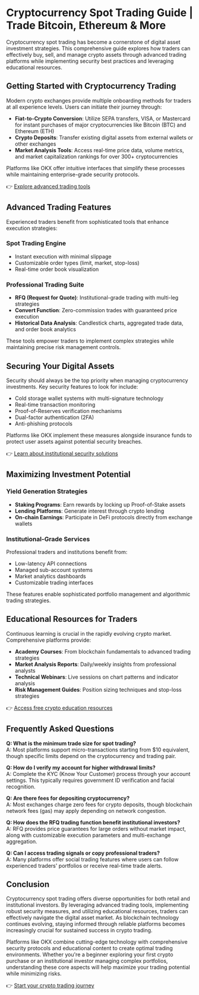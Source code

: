 # Cryptocurrency Spot Trading Guide | Trade Bitcoin, Ethereum & More  

Cryptocurrency spot trading has become a cornerstone of digital asset investment strategies. This comprehensive guide explores how traders can effectively buy, sell, and manage crypto assets through advanced trading platforms while implementing security best practices and leveraging educational resources.

## Getting Started with Cryptocurrency Trading  

Modern crypto exchanges provide multiple onboarding methods for traders at all experience levels. Users can initiate their journey through:

- **Fiat-to-Crypto Conversion**: Utilize SEPA transfers, VISA, or Mastercard for instant purchases of major cryptocurrencies like Bitcoin (BTC) and Ethereum (ETH)
- **Crypto Deposits**: Transfer existing digital assets from external wallets or other exchanges
- **Market Analysis Tools**: Access real-time price data, volume metrics, and market capitalization rankings for over 300+ cryptocurrencies

Platforms like OKX offer intuitive interfaces that simplify these processes while maintaining enterprise-grade security protocols.

👉 [Explore advanced trading tools](https://bit.ly/okx-bonus)

## Advanced Trading Features  

Experienced traders benefit from sophisticated tools that enhance execution strategies:

### Spot Trading Engine  
- Instant execution with minimal slippage
- Customizable order types (limit, market, stop-loss)
- Real-time order book visualization

### Professional Trading Suite  
- **RFQ (Request for Quote)**: Institutional-grade trading with multi-leg strategies
- **Convert Function**: Zero-commission trades with guaranteed price execution
- **Historical Data Analysis**: Candlestick charts, aggregated trade data, and order book analytics

These tools empower traders to implement complex strategies while maintaining precise risk management controls.

## Securing Your Digital Assets  

Security should always be the top priority when managing cryptocurrency investments. Key security features to look for include:

- Cold storage wallet systems with multi-signature technology
- Real-time transaction monitoring
- Proof-of-Reserves verification mechanisms
- Dual-factor authentication (2FA)
- Anti-phishing protocols

Platforms like OKX implement these measures alongside insurance funds to protect user assets against potential security breaches.

👉 [Learn about institutional security solutions](https://bit.ly/okx-bonus)

## Maximizing Investment Potential  

### Yield Generation Strategies  
- **Staking Programs**: Earn rewards by locking up Proof-of-Stake assets
- **Lending Platforms**: Generate interest through crypto lending
- **On-chain Earnings**: Participate in DeFi protocols directly from exchange wallets

### Institutional-Grade Services  
Professional traders and institutions benefit from:
- Low-latency API connections
- Managed sub-account systems
- Market analytics dashboards
- Customizable trading interfaces

These features enable sophisticated portfolio management and algorithmic trading strategies.

## Educational Resources for Traders  

Continuous learning is crucial in the rapidly evolving crypto market. Comprehensive platforms provide:

- **Academy Courses**: From blockchain fundamentals to advanced trading strategies
- **Market Analysis Reports**: Daily/weekly insights from professional analysts
- **Technical Webinars**: Live sessions on chart patterns and indicator analysis
- **Risk Management Guides**: Position sizing techniques and stop-loss strategies

👉 [Access free crypto education resources](https://bit.ly/okx-bonus)

## Frequently Asked Questions  

**Q: What is the minimum trade size for spot trading?**  
A: Most platforms support micro-transactions starting from $10 equivalent, though specific limits depend on the cryptocurrency and trading pair.

**Q: How do I verify my account for higher withdrawal limits?**  
A: Complete the KYC (Know Your Customer) process through your account settings. This typically requires government ID verification and facial recognition.

**Q: Are there fees for depositing cryptocurrency?**  
A: Most exchanges charge zero fees for crypto deposits, though blockchain network fees (gas) may apply depending on network congestion.

**Q: How does the RFQ trading function benefit institutional investors?**  
A: RFQ provides price guarantees for large orders without market impact, along with customizable execution parameters and multi-exchange aggregation.

**Q: Can I access trading signals or copy professional traders?**  
A: Many platforms offer social trading features where users can follow experienced traders' portfolios or receive real-time trade alerts.

## Conclusion  

Cryptocurrency spot trading offers diverse opportunities for both retail and institutional investors. By leveraging advanced trading tools, implementing robust security measures, and utilizing educational resources, traders can effectively navigate the digital asset market. As blockchain technology continues evolving, staying informed through reliable platforms becomes increasingly crucial for sustained success in crypto trading.

Platforms like OKX combine cutting-edge technology with comprehensive security protocols and educational content to create optimal trading environments. Whether you're a beginner exploring your first crypto purchase or an institutional investor managing complex portfolios, understanding these core aspects will help maximize your trading potential while minimizing risks.

👉 [Start your crypto trading journey](https://bit.ly/okx-bonus)